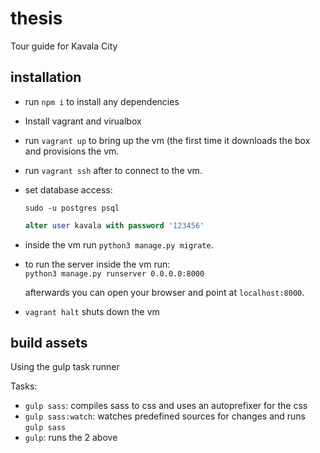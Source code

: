# thesis
Tour guide for Kavala City

## installation

- run `npm i` to install any dependencies

- Install vagrant and virualbox

- run `vagrant up` to bring up the vm (the first time it downloads the box and provisions the vm.

- run `vagrant ssh` after to connect to the vm.

- set database access:

    `sudo -u postgres psql`

    ```sql
    alter user kavala with password '123456'
    ```

- inside the vm run `python3 manage.py migrate`.

 - to run the server inside the vm run:  
    `python3 manage.py runserver 0.0.0.0:8000`

    afterwards you can open your browser and point at `localhost:8000`.

- `vagrant halt` shuts down the vm

## build assets

Using the gulp task runner

Tasks:

- `gulp sass`: compiles sass to css and uses an autoprefixer for the css
- `gulp sass:watch`: watches predefined sources for changes and runs `gulp sass`
- `gulp`: runs the 2 above
